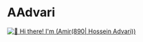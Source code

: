# AAdvari
[<img src="https://raw.githubusercontent.com/Raymo111/Raymo111/master/intro.gif" alt="👋 Hi there! I'm (Amir(890| Hossein Advari))" />](https://github.com/AAdvari)
